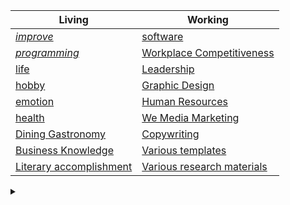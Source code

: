 | Living | Working |
| --- | --- |
| [*improve*](https://www.aliyundrive.com/s/9HSuotnTdj2) | [software](https://www.aliyundrive.com/s/tKrX96igcYR) |
| [*programming*](https://www.aliyundrive.com/s/S4ehaVb2GhL) | [Workplace Competitiveness](https://www.aliyundrive.com/s/ztrSkNX2rcY) |
| [life](https://www.aliyundrive.com/s/8GpUYfBebm3) | [Leadership](https://www.aliyundrive.com/s/Y28EmpFgUj4) |
| [hobby](https://www.aliyundrive.com/s/G575najSduc) | [Graphic Design](https://www.aliyundrive.com/s/f8UgcVDA5Sj) |
| [emotion](https://www.aliyundrive.com/s/jq36xkW12vp) | [Human Resources](https://www.aliyundrive.com/s/SmFWT9EpooX) |
| [health](https://www.aliyundrive.com/s/45CMWsbaDc8) | [We Media Marketing](https://www.aliyundrive.com/s/R1MFohENhxM) |
| [Dining Gastronomy](https://www.aliyundrive.com/s/WaQYnnMVgkY) | [Copywriting](https://www.aliyundrive.com/s/Rng1XpTcNnP) |
| [Business Knowledge](https://www.aliyundrive.com/s/TpDCTAvydFS) | [Various templates](https://www.aliyundrive.com/s/1xpmpgTDF8t) |
| [Literary accomplishment](https://www.aliyundrive.com/s/wzTwQUVrj2b) | [Various research materials](https://www.aliyundrive.com/s/Tr9YqH6ievH) |

<details><summary></summary>
<ul>
<li>less is more</li>
<li>help others help you</li>
</ul>
</details>

<!--
# 耀拟计划
* Q: 是什么？
* A: yaoniplan 是一项为迷茫者提供参考的非营利性计划。
* Q: 为什么？
* A: 因为大部分人都是在造轮子，所以 yaoniplan 下定决心要加速这个过程。
* Q: 怎么办？
* A: 点击 [这里](https://github.com/yaoniplan/note/issues) 浏览或提交 Issue。  

## 目录
* 000 - 自我提升
    * [000 - 行动管理](https://www.aliyundrive.com/s/keRVra9mtad)
    * [010 - 时间管理](https://www.aliyundrive.com/s/1nNrmzRwHJQ)
    * [020 - 学习效率](https://www.aliyundrive.com/s/6vgBZbNuE7B)
    * [030 - 文笔口才](https://www.aliyundrive.com/s/mVzUeFPvynk)
    * [040 - 思维认知](https://www.aliyundrive.com/s/i6Ljb7UBpfj)
    * [050 - 为人处事](https://www.aliyundrive.com/s/kqnPnRzRe87)
* 100 - 幼儿到高中学习资料
    * [100 - 幼儿教育](https://www.aliyundrive.com/s/oAsnmMRy5Wr)
    * [110 - 小学初中教育](https://www.aliyundrive.com/s/ouqWtmdtRyK)
    * [120 - 高中教育](https://www.aliyundrive.com/s/a9UyTthzaRS)
* 200 - 计算机编程
    * [200 - 计算机基础](https://www.aliyundrive.com/s/k7BcpiMbpgQ)
    * [210 - Python](https://www.aliyundrive.com/s/XmEsDZd9HoT)
    * [220 - Web前端](https://www.aliyundrive.com/s/WwaxvMHe4Bh)
    * [230 - Android](https://www.aliyundrive.com/s/h8L4uCjQCgM)
* 300 - 软件教程
    * [300 - PPT](https://www.aliyundrive.com/s/gS47adUV8do)
    * [310 - World](https://www.aliyundrive.com/s/tDquMiTfYah)
    * [320 - Excel](https://www.aliyundrive.com/s/AHKhn3jKyj9)
    * [330 - PS](https://www.aliyundrive.com/s/QJ24Zzd593T)
    * [340 - PR](https://www.aliyundrive.com/s/69Uz6AP8bib)
    * [350 - 摄影](https://www.aliyundrive.com/s/ZsDyJejTf6q)
    * [360 - 思维导图](https://www.aliyundrive.com/s/nGYJMkFcvb4)
    * [370 - Anki](https://www.aliyundrive.com/s/VzoUTZn2Ref)
* 400 - 生活
    * [400 - 生活管理](https://www.aliyundrive.com/s/8GpUYfBebm3)
    * [410 - 形象提升](https://www.aliyundrive.com/s/7bLqTKrRGEW)
    * [420 - 健康养生](https://www.aliyundrive.com/s/45CMWsbaDc8)
    * [430 - 餐饮美食](https://www.aliyundrive.com/s/WaQYnnMVgkY)
    * [440 - 商业知识](https://www.aliyundrive.com/s/TpDCTAvydFS)
    * [450 - 情感两性](https://www.aliyundrive.com/s/jq36xkW12vp)
    * [460 - 兴趣爱好](https://www.aliyundrive.com/s/G575najSduc)
* 500 - 文学修养
    * [500 - 人物传记](https://www.aliyundrive.com/s/fH3e5fLTT9N)
    * [510 - 演讲演说](https://www.aliyundrive.com/s/b7YY5fHFQcT)
    * [520 - 传统国学](https://www.aliyundrive.com/s/u7RLQphh4kK)
* 600 - 职场相关
    * [600 - 职场竞争力](https://www.aliyundrive.com/s/ztrSkNX2rcY)
    * [610 - 领导能力](https://www.aliyundrive.com/s/Y28EmpFgUj4)
    * [620 - 项目管理](https://www.aliyundrive.com/s/Nc9pEyK4Yxz)
    * [630 - 平面设计](https://www.aliyundrive.com/s/f8UgcVDA5Sj)
    * [640 - 人力资源](https://www.aliyundrive.com/s/SmFWT9EpooX)
    * [650 - 自媒体营销](https://www.aliyundrive.com/s/R1MFohENhxM)
    * [660 - 文案写作](https://www.aliyundrive.com/s/Rng1XpTcNnP)
    * [670 - 各种模板](https://www.aliyundrive.com/s/1xpmpgTDF8t)
* 700 - 各类考证资料
    * [700 - 公务员考试](https://www.aliyundrive.com/s/akGhEbsPr3q)
    * [710 - 驾考资料](https://www.aliyundrive.com/s/Cwmk6zsE3xT)

## 收录
* 阿里云盘图书资源合集https://www.yeeach.com/post/1871
* 云盘资源网https://www.yunpanziyuan.com
* TG资源网https://pp2x.com
* TG搬运工https://www.tgporter.net
* 天翼小站天翼网盘资源https://yun.hei521.cn
* 阿里云盘资源导航阿里云盘资源导航https://aliyun.panpanr.com
* OneGO导航OneDrive资源导航https://ionego.net
* 盘盘资源阿里云盘资源https://www.panpanr.com
* hao.xjj.show阿里云盘资源http://hao.xjj.show
* 懒人找资源阿里云盘资源http://lazymovie.me
* 阿里云盘资源大杂烩1海量阿里云盘资源，以Excel形式分享https://docs.qq.com/sheet/DVHpJVmRhT3ViV09Q
* 阿里云盘资源大杂烩2海量阿里云盘资源，以Excel形式分享https://www.kdocs.cn/l/st9zs7OC086m
* 资源汇社区的资源库http://ziyuanhuishequ.ys168.com
* 中美百万网站66万册电子书访问码：t924， Google Drive资源https://115.com/s/sw313v13zx1#t924
* Freembook 15.72万册书籍访问码：i8e9https://115.com/s/sw3tgk73fwm#i8e9
* kindle人全集访问码：y7d4，解压密码：123456https://115.com/s/sw31pj23fwm#y7d4
* 资源海洋（2.1T）阿里云盘资源，涵盖 设计、编程、工程、教育、情商、社科类等各行各业的课程https://www.aliyundrive.com/s/t3CFX1a7cjj
* 770T阿里云盘资源阿里云盘资源，将文件后缀的JPG, 更改为rar或txthttps://www.aliyundrive.com/s/Fc4ENYQKEHj
* 331T阿里云盘资源阿里云盘资源，将文件后缀的JPG, 更改为rar或txthttps://www.aliyundrive.com/s/sjrFLpPV4zJ
* 【得到】2016-2021.9（6年精整）会员课程阿里云盘资源https://www.aliyundrive.com/s/HH5TavykihQ
* 樊登读书会 2013-2020天翼云盘资源，访问码：tss2https://cloud.189.cn/t/JfQzQbANNBFr
* 百科全书合集阿里云盘资源https://alywp.net/78nT5T
* 字典合集阿里云盘资源https://www.aliyundrive.com/s/feurZwtFzQ1
* 中山图书馆阿里云盘资源https://alywp.net/IfWVw
* 十万十万册图书大合集阿里云盘资源https://www.aliyundrive.com/s/MewDKUKWW9x
* 经典高品质：5000套优质书籍！（总116.8GB)阿里云盘资源https://www.aliyundrive.com/s/4hqryMPi4q7
* 一万本PDF格式图书大合集https://www.aliyundrive.com/s/EGuuBYEcZug
* 机械工业出版社6000册免费正版图书阿里云盘资源https://www.aliyundrive.com/s/xCdPvUn4byQ
* 清华大学出版社2237册免费正版图书阿里云盘资源https://www.aliyundrive.com/s/BmySGTGCqbB
* 34类电子书Epubhttps://www.aliyundrive.com/s/gzw7qp4stw4
* 樊登读书会-2562份【141GB】阿里云盘资源https://www.aliyundrive.com/s/hVhifmos8YG
* 樊登电子书各种格式阿里云盘资源https://www.aliyundrive.com/s/jPavQRS5qaB
* 喜马拉雅100部付费有声读物阿里云盘资源https://www.aliyundrive.com/s/s1Cxi4NGnnL
* 经典电子书【珍藏】访问密码：338766，诚通网盘资源https://089u.com/d/3843664-44324790-73fb97
* 图灵程序设计丛书302本合集（PDF）阿里云盘资源https://www.aliyundrive.com/s/YVKx3rs6HCH
* 个人成长类资料合集阿里云盘资源https://www.aliyundrive.com/s/oXf51kSoBcW
* 两性关系资料合集阿里云盘资源https://www.aliyundrive.com/s/mX966r3kXWx
* 运动健身教程合集阿里云盘资源https://www.aliyundrive.com/s/DCkcjGqGTkc
* keep运动健身【合集】阿里云盘资源https://alywp.net/7sz5QFB7
* 个人Calibre书库阿里云盘资源https://www.yeeach.com/post/1883
* 2013~2020年万本小说合集https://www.aliyundrive.com/s/698axUAdTB4
* 8000本电子书https://www.aliyundrive.com/s/QS1JLB77GkT
* 精细分类电子书https://www.aliyundrive.com/s/u1m8EqoDJ6T
* 汗青堂丛书(共34册)https://www.aliyundrive.com/s/T48ciZNH9iV
* 860本摄影书籍阿里云盘资源https://www.aliyundrive.com/s/fM8Mc8kXcPs
* 迅雷小站迅雷官方出品资源小站https://zhan.xunlei.com

## 更新日志
* 2022-09-04
* 增加资源 `计算机编程-Python-Python基础-Python编程：从入门到实践（第2版）.pdf` # 只介绍 Python 3; 目录详尽; 以及其他的一些修订, 详见 `前言`
* 撤销减少 `计算机编程-Python-2021python` # Git 常用命令里确实是没有 `git push` ，`git push` 是与远程仓库代码托管平台（github, gitlab, etc.）一起使用的(后面几项视频有补充)
* 减少资源 `计算机编程-Python-2021python` # Git 常用命令里连 `git push` 都没有，且有 629 项视频，对参考不友好
* 原则： 
* 只添加与资源高度相关的文字
* 例如：
* 2022-08-31
* 减少资源 `计算机编程-Python-Python爬虫 小白轻松从0到1课程` # 课程是2017年的，有些已经过时了

## 免责声明
* **欢迎使用耀拟计划服务！**

* **提示：在使用耀拟计划服务（以下简称“本计划”）之前，请您务必仔细阅读并透彻理解本声明。您可以选择不使用本计划，但如果您使用本计划，您的使用行为将被视为对本声明全部内容的认可。**

* **一、第三方相关**
* 1.1.本计划对任何第三方问题概不负责，包括但不限于由任何第三方导致的任何损失或损害。

* 1.2.任何使用本计划的个人用户（以下简称“您”）链接到的所有第三方均是他人制作或提供，您可能从该第三方上获得资讯及享用服务，本计划对其合法性概不负责，亦不承担任何法律责任。

* **二、本计划内容相关**
* 2.1.本计划所有内容，仅用于测试和学习研究，禁止用于商业用途，不能保证其合法性、准确性、完整性和有效性，请根据情况自行判断，本计划不承担任何法律责任。

* 2.2.请勿将本计划的任何内容用于商业或非法目的，否则后果自负。如果任何单位或个人认为本计划的相关内容可能涉嫌侵犯其合法权益，则应及时通知并提供身份证明、所有权证明，我将在收到认证文件后删除相关内容。



# Yaoniplan
* Q: What is it?
* A: yaoniplan is a non-profit program for the lost.
* Q: Why?
* A: Since most people are building wheels, yaoniplan is determined to speed up the process.
* Q: What should I do?
* A: Click [here](https://github.com/yaoniplan/note/issues) to browse or submit an issue.

## Table of contents
* 000 - Self-improvement
    * [000 - Action Management](https://www.aliyundrive.com/s/keRVra9mtad)
    * [010 - Time Management](https://www.aliyundrive.com/s/1nNrmzRwHJQ)
    * [020 - Learning Efficiency](https://www.aliyundrive.com/s/6vgBZbNuE7B)
    * [030 - Writing and Eloquence](https://www.aliyundrive.com/s/mVzUeFPvynk)
    * [040 - Mind Cognition](https://www.aliyundrive.com/s/i6Ljb7UBpfj)
    * [050 - Acting with people](https://www.aliyundrive.com/s/kqnPnRzRe87)
* 100 - Early Childhood to High School Learning Materials
    * [100 - Early Childhood Education](https://www.aliyundrive.com/s/oAsnmMRy5Wr)
    * [110 - Elementary and Lower Secondary Education](https://www.aliyundrive.com/s/ouqWtmdtRyK)
    * [120 - High School Education](https://www.aliyundrive.com/s/a9UyTthzaRS)
* 200 - Computer Programming
    * [200 - Computer Fundamentals](https://www.aliyundrive.com/s/k7BcpiMbpgQ)
    * [210 - Python](https://www.aliyundrive.com/s/XmEsDZd9HoT)
    * [220 - Web Front End](https://www.aliyundrive.com/s/WwaxvMHe4Bh)
    * [230 - Android](https://www.aliyundrive.com/s/h8L4uCjQCgM)
* 300 - Software Tutorial
    * [300 - PPT](https://www.aliyundrive.com/s/gS47adUV8do)
    * [310 - World](https://www.aliyundrive.com/s/tDquMiTfYah)
    * [320 - Excel](https://www.aliyundrive.com/s/AHKhn3jKyj9)
    * [330 - PS](https://www.aliyundrive.com/s/QJ24Zzd593T)
    * [340 - PR](https://www.aliyundrive.com/s/69Uz6AP8bib)
    * [350 - Photography](https://www.aliyundrive.com/s/ZsDyJejTf6q)
    * [360 - Mind Map](https://www.aliyundrive.com/s/nGYJMkFcvb4)
    * [370 - Anki](https://www.aliyundrive.com/s/VzoUTZn2Ref)
* 400 - Living
    * [400 - Life Management](https://www.aliyundrive.com/s/8GpUYfBebm3)
    * [410 - Image Enhancement](https://www.aliyundrive.com/s/7bLqTKrRGEW)
    * [420 - Health and Wellness](https://www.aliyundrive.com/s/45CMWsbaDc8)
    * [430 - Dining Gastronomy](https://www.aliyundrive.com/s/WaQYnnMVgkY)
    * [440 - Business Knowledge](https://www.aliyundrive.com/s/TpDCTAvydFS)
    * [450 - Emotional Sexuality](https://www.aliyundrive.com/s/jq36xkW12vp)
    * [460 - Hobbies](https://www.aliyundrive.com/s/G575najSduc)
* 500 - Literary accomplishment
    * [500 - Biography](https://www.aliyundrive.com/s/fH3e5fLTT9N)
    * [510 - Public Speaking](https://www.aliyundrive.com/s/b7YY5fHFQcT)
    * [520 - Traditional Sinology](https://www.aliyundrive.com/s/u7RLQphh4kK)
* 600 - Workplace Related
    * [600 - Workplace Competitiveness](https://www.aliyundrive.com/s/ztrSkNX2rcY)
    * [610 - Leadership](https://www.aliyundrive.com/s/Y28EmpFgUj4)
    * [620 - Project Management](https://www.aliyundrive.com/s/Nc9pEyK4Yxz)
    * [630 - Graphic Design](https://www.aliyundrive.com/s/f8UgcVDA5Sj)
    * [640 - Human Resources](https://www.aliyundrive.com/s/SmFWT9EpooX)
    * [650 - We Media Marketing](https://www.aliyundrive.com/s/R1MFohENhxM)
    * [660 - Copywriting](https://www.aliyundrive.com/s/Rng1XpTcNnP)
    * [670 - Various templates](https://www.aliyundrive.com/s/1xpmpgTDF8t)
* 700 - Various research materials
    * [700 - Civil Service Exam](https://www.aliyundrive.com/s/akGhEbsPr3q)
    * [710 - Driving Test Information](https://www.aliyundrive.com/s/Cwmk6zsE3xT)

## record
* Alibaba Cloud Disk Book Resource Collection https://www.yeeach.com/post/1871
* Cloud disk resource network https://www.yunpanziyuan.com
* TG resource network https://pp2x.com
* TG Porter https://www.tgporter.net
* Tianyi website Tianyi network disk resources https://yun.hei521.cn
* Aliyun Disk Resource Navigation Aliyun Disk Resource Navigation https://aliyun.panpanr.com
* OneGO Navigation OneDrive Resource Navigation https://ionego.net
* Panpan resources Alibaba cloud disk resources https://www.panpanr.com
* hao.xjj.show Alibaba cloud disk resources http://hao.xjj.show
* Lazy people looking for resources Ali cloud disk resources http://lazymovie.me
* A hodgepodge of Alibaba cloud disk resources 1 Massive Alibaba cloud disk resources are shared in Excel format https://docs.qq.com/sheet/DVHpJVmRhT3ViV09Q
* Ali cloud disk resource hodgepodge 2 Massive Ali cloud disk resources, shared in Excel format https://www.kdocs.cn/l/st9zs7OC086m
* Resource library of the resource exchange community http://ziyuanhuishequ.ys168.com
* Access code for 660,000 e-books on China-US Millions website: t924, Google Drive resources https://115.com/s/sw313v13zx1#t924
* Freembook 157,200 books access code: i8e9 https://115.com/s/sw3tgk73fwm#i8e9
* Kindle Complete Works Access Code: y7d4, Decompression Password: 123456https://115.com/s/sw31pj23fwm#y7d4
* Resource Ocean (2.1T) Aliyun Drive resources, covering courses in design, programming, engineering, education, emotional intelligence, social science and other industries https://www.aliyundrive.com/s/t3CFX1a7cjj
* 770T Aliyun Drive Resources Aliyun Drive Resources, change the file suffix JPG to rar or txthttps://www.aliyundrive.com/s/Fc4ENYQKEHj
* 331T Alibaba Cloud Disk Resources Alibaba Cloud Disk resources, change the file suffix of JPG to rar or txthttps://www.aliyundrive.com/s/sjrFLpPV4zJ
* [Get] 2016-2021.9 (6-year finishing) membership course Aliyun drive resources https://www.aliyundrive.com/s/HH5TavykihQ
* Fan Deng Reading Club 2013-2020 Tianyi cloud disk resources, access code: tss2 https://cloud.189.cn/t/JfQzQbANNBFr
* Encyclopedia Collection Alibaba Cloud Disk Resources https://alywp.net/78nT5T
* Dictionary Collection Aliyun Drive Resources https://www.aliyundrive.com/s/feurZwtFzQ1
* Zhongshan Library Alibaba Cloud Disk Resources https://alywp.net/IfWVw
* 100,000,000,000 Books Collection Aliyun Drive Resources https://www.aliyundrive.com/s/MewDKUKWW9x
* Classic high quality: 5000 sets of quality books! (Total 116.8GB) Aliyun drive resources https://www.aliyundrive.com/s/4hqryMPi4q7
* A collection of 10,000 books in PDF format https://www.aliyundrive.com/s/EGuuBYEcZug
* Machinery Industry Press 6000 free genuine books Aliyun drive resources https://www.aliyundrive.com/s/xCdPvUn4byQ
* Tsinghua University Press 2237 volumes of free genuine books Aliyun drive resources https://www.aliyundrive.com/s/BmySGTGCqbB
* 34 categories of e-books Epubhttps://www.aliyundrive.com/s/gzw7qp4stw4
* Fan Deng Reading Club - 2562 copies [141GB] Alibaba cloud disk resources https://www.aliyundrive.com/s/hVhifmos8YG
* Fan Deng e-books in various formats Ali cloud disk resources https://www.aliyundrive.com/s/jPavQRS5qaB
* Himalaya 100 Paid Audiobooks Aliyun Drive Resources https://www.aliyundrive.com/s/s1Cxi4NGnnL
* Classic e-book [collection] access password: 338766, Chengtong network disk resources https://089u.com/d/3843664-44324790-73fb97
* A Collection of 302 Turing Programming Series Books (PDF) Aliyun Drive Resources https://www.aliyundrive.com/s/YVKx3rs6HCH
* Personal Growth Data Collection Aliyun Drive Resources https://www.aliyundrive.com/s/oXf51kSoBcW
* Gender relationship data collection Aliyun drive resources https://www.aliyundrive.com/s/mX966r3kXWx
* Sports and Fitness Tutorial Collection Aliyun Drive Resources https://www.aliyundrive.com/s/DCkcjGqGTkc
* keep sports fitness [collection] Ali cloud disk resources https://alywp.net/7sz5QFB7
* Personal Calibre library Alibaba cloud disk resources https://www.yeeach.com/post/1883
* A collection of 10,000 novels from 2013 to 2020 https://www.aliyundrive.com/s/698axUAdTB4
* 8000 eBooks https://www.aliyundrive.com/s/QS1JLB77GkT
* Fine classification e-book https://www.aliyundrive.com/s/u1m8EqoDJ6T
* History Hall Series (34 volumes in total) https://www.aliyundrive.com/s/T48ciZNH9iV
* 860 photography books Aliyun drive resources https://www.aliyundrive.com/s/fM8Mc8kXcPs
* Xunlei Station Xunlei official resource station https://zhan.xunlei.com

## Changelog
* 2022-09-04
* Added resources `Computer Programming-Python-Python Fundamentals-Python Programming: From Beginning to Practice (2nd Edition).pdf` # Only introduces Python 3; detailed table of contents; and other revisions, see Preface
* Undo reduction `Computer programming-Python-2021python` # There is indeed no git push in the common commands of Git. git push is used with remote warehouse code hosting platforms (github, gitlab, etc.) (additional videos in the following items)
* Reducing resources `Computer programming-Python-2021python` # There is no git push in common Git commands, and there are 629 videos, which are not friendly to reference
* in principle:
* Only add text that is highly relevant to the resource
* E.g:
* 2022-08-31
* Reducing Resources `Computer programming-Python-Python crawler Xiaobai easily from 0 to 1 course` # The course is in 2017, some are outdated

## Disclaimer
* **Welcome to Yaoniplan Service!**

* **Reminder: Please read this statement carefully and thoroughly understand this statement before using the service of Yaoniplan (hereinafter referred to as "the Plan"). You may choose not to use the program, but if you use the program, your use will be deemed an endorsement of the entire content of this statement.**

* **1. Third-party related**
* 1.1. The Program is not responsible for any third party issues, including but not limited to any loss or damage caused by any third party.

* 1.2. All third parties linked to by any individual user (hereinafter referred to as "you") who use this plan are made or provided by others, and you may obtain information and enjoy services from such third parties. responsible and do not assume any legal responsibility.

* **2. Contents related to this plan**
* 2.1. All the content of this plan is only used for testing and study and research, and is prohibited for commercial use, and its legality, accuracy, completeness and validity cannot be guaranteed. Please make your own judgment according to the situation, and this plan does not assume any legal responsibility.

* 2.2. Do not use any content of this program for commercial or illegal purposes, otherwise you will be responsible for the consequences. If any unit or individual believes that the relevant content of this plan may be suspected of infringing their legitimate rights and interests, they should promptly notify and provide proof of identity and ownership, and I will delete the relevant content after receiving the certification document.
-->
